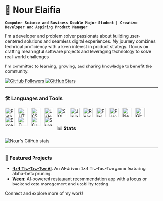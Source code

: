 # 🚀 Nour Elaifia  

**`Computer Science and Business Double Major Student | Creative Developer and Aspiring Product Manager`**  

I'm a developer and problem solver passionate about building user-centered solutions and seamless digital experiences. My journey combines technical proficiency with a keen interest in product strategy. I focus on crafting meaningful software projects and leveraging technology to solve real-world challenges.  

I'm committed to learning, growing, and sharing knowledge to benefit the community.  


<p align="left">
   <a href="https://github.com/nnnour?tab=followers">
      <img alt="GitHub Followers" title="Follow me on GitHub" src="https://custom-icon-badges.demolab.com/github/followers/nnnour?color=236ad3&labelColor=1155ba&style=for-the-badge&logo=person-add&label=Follow&logoColor=white"/>
   </a>
   <a href="https://github.com/nnnour?tab=repositories">
      <img alt="GitHub Stars" title="Star my projects" src="https://custom-icon-badges.demolab.com/github/stars/nnnour?color=55960c&labelColor=488207&style=for-the-badge&logo=star&label=Stars"/>
   </a>
</p>

---


### 🛠️ Languages and Tools  

<img align="left" alt="Python" width="30px" style="padding-right:10px;" src="https://cdn.jsdelivr.net/gh/devicons/devicon/icons/python/python-original.svg"/>
<img align="left" alt="HTML" width="30px" style="padding-right:10px;" src="https://cdn.jsdelivr.net/gh/devicons/devicon/icons/html5/html5-plain.svg"/>
<img align="left" alt="CSS" width="30px" style="padding-right:10px;" src="https://cdn.jsdelivr.net/gh/devicons/devicon/icons/css3/css3-plain.svg"/>
<img align="left" alt="LaTeX" width="30px" style="padding-right:10px;" src="https://upload.wikimedia.org/wikipedia/commons/9/92/LaTeX_logo.svg"/>
<img align="left" alt="SQL" width="30px" style="padding-right:10px;" src="https://cdn.jsdelivr.net/gh/devicons/devicon/icons/mysql/mysql-original-wordmark.svg"/>
<img align="left" alt="JavaScript" width="30px" style="padding-right:10px;" src="https://cdn.jsdelivr.net/gh/devicons/devicon/icons/javascript/javascript-plain.svg"/>
<img align="left" alt="React" width="30px" style="padding-right:10px;" src="https://cdn.jsdelivr.net/gh/devicons/devicon/icons/react/react-original.svg"/>
<img align="left" alt="Flask" width="30px" style="padding-right:10px;" src="https://cdn.jsdelivr.net/gh/devicons/devicon/icons/flask/flask-original.svg"/>
<img align="left" alt="Pascal" width="30px" style="padding-right:10px;" src="https://upload.wikimedia.org/wikipedia/commons/9/9a/Pascal_logo.svg"/>
<img align="left" alt="Next.js" width="30px" style="padding-right:10px;" src="https://cdn.jsdelivr.net/gh/devicons/devicon/icons/nextjs/nextjs-original.svg"/>
<img align="left" alt="Git" width="30px" style="padding-right:10px;" src="https://cdn.jsdelivr.net/gh/devicons/devicon/icons/git/git-original.svg"/>
<img align="left" alt="Excel" width="30px" style="padding-right:10px;" src="https://upload.wikimedia.org/wikipedia/commons/8/86/Microsoft_Excel_2013_logo.svg"/>
<img align="left" alt="C" width="30px" style="padding-right:10px;" src="https://cdn.jsdelivr.net/gh/devicons/devicon/icons/c/c-original.svg"/>
<img align="left" alt="C++" width="30px" style="padding-right:10px;" src="https://cdn.jsdelivr.net/gh/devicons/devicon/icons/cplusplus/cplusplus-original.svg"/>
<img align="left" alt="Supabase" width="30px" style="padding-right:10px;" src="https://supabase.io/images/logo-dark.png"/>
<br />

#

### 📊 Stats  

![Nour's GitHub stats](https://github-readme-stats.vercel.app/api?username=nnnour&show_icons=true&theme=radical)

---

### 🌟 Featured Projects  

- **[4x4 Tic-Tac-Toe AI](https://github.com/nnnour/AI_TicTacToe_4x4.git)**: An AI-driven 4x4 Tic-Tac-Toe game featuring alpha-beta pruning.  
- **[Ween](https://github.com/nnnour/Ween)**: AI-powered restaurant recommendation app with a focus on backend data management and usability testing.  

Connect and explore more of my work!  

[linkedin]: https://www.linkedin.com/in/nour-elaifia-82886a163/


